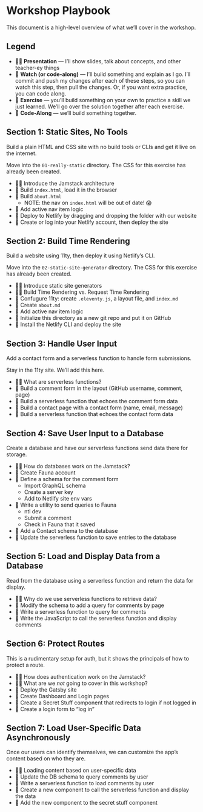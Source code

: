 # Workshop Playbook

This document is a high-level overview of what we’ll cover in the workshop.

## Legend

- 👨‍🏫 **Presentation** — I’ll show slides, talk about concepts, and other teacher-ey things
- 👀 **Watch (or code-along)** — I’ll build something and explain as I go. I’ll commit and push my changes after each of these steps, so you can watch this step, then pull the changes. Or, if you want extra practice, you can code along.
- 💪 **Exercise** — you’ll build something on your own to practice a skill we just learned. We’ll go over the solution together after each exercise.
- 🤝 **Code-Along** — we’ll build something together.

## Section 1: Static Sites, No Tools

Build a plain HTML and CSS site with no build tools or CLIs and get it live on the internet.

Move into the `01-really-static` directory. The CSS for this exercise has already been created.

- 👨‍🏫 Introduce the Jamstack architecture
- 👀 Build `index.html`, load it in the browser
- 💪 Build `about.html` 
  - NOTE: the nav on `index.html` will be out of date! 😱
- 🤝 Add active nav item logic
- 👀 Deploy to Netlify by dragging and dropping the folder with our website
- 💪 Create or log into your Netlify account, then deploy the site

## Section 2: Build Time Rendering

Build a website using 11ty, then deploy it using Netlify’s CLI.

Move into the `02-static-site-generator` directory. The CSS for this exercise has already been created.

- 👨‍🏫 Introduce static site generators
- 👨‍🏫 Build Time Rendering vs. Request Time Rendering
- 👀 Confugure 11ty: create `.eleventy.js`, a layout file, and `index.md`
- 💪 Create `about.md`
- 🤝 Add active nav item logic
- 🤝 Initialize this directory as a new git repo and put it on GitHub
- 🤝 Install the Netlify CLI and deploy the site

## Section 3: Handle User Input

Add a contact form and a serverless function to handle form submissions.

Stay in the 11ty site. We’ll add this here.

- 👨‍🏫 What are serverless functions?
- 👀 Build a comment form in the layout (GitHub username, comment, page)
- 👀 Build a serverless function that echoes the comment form data
- 💪 Build a contact page with a contact form (name, email, message)
- 💪 Build a serverless function that echoes the contact form data

## Section 4: Save User Input to a Database

Create a database and have our serverless functions send data there for storage.

- 👨‍🏫 How do databases work on the Jamstack?
- 🤝 Create Fauna account
- 👀 Define a schema for the comment form
  - Import GraphQL schema
  - Create a server key
  - Add to Netlify site env vars
- 👀 Write a utility to send queries to Fauna
  - ntl dev
  - Submit a comment
  - Check in Fauna that it saved
- 💪 Add a Contact schema to the database
- 💪 Update the serverless function to save entries to the database

## Section 5: Load and Display Data from a Database

Read from the database using a serverless function and return the data for display.

- 👨‍🏫 Why do we use serverless functions to retrieve data?
- 🤝 Modify the schema to add a query for comments by page
- 🤝 Write a serverless function to query for comments
- 🤝 Write the JavaScript to call the serverless function and display comments

## Section 6: Protect Routes

This is a rudimentary setup for auth, but it shows the principals of how to protect a route.

- 👨‍🏫 How does authentication work on the Jamstack?
- 👨‍🏫 What are we *not* going to cover in this workshop?
- 🤝 Deploy the Gatsby site
- 🤝 Create Dashboard and Login pages
- 🤝 Create a Secret Stuff component that redirects to login if not logged in
- 🤝 Create a login form to “log in”

## Section 7: Load User-Specific Data Asynchronously

Once our users can identify themselves, we can customize the app’s content based on who they are.

- 👨‍🏫 Loading content based on user-specific data
- 💪 Update the DB schema to query comments by user
- 💪 Write a serverless function to load comments by user
- 💪 Create a new component to call the serverless function and display the data
- 💪 Add the new component to the secret stuff component
